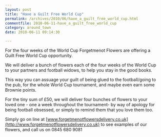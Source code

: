 ```yaml
---
layout: post
title: "Have a Guilt Free World Cup"
permalink: /archives/2010/06/have_a_guilt_free_world_cup.html
commentfile: 2010-06-11-have_a_guilt_free_world_cup
category: around_town
date: 2010-06-11 09:14:30

---
```


For the four weeks of the World Cup Forgetmenot Flowers are offering a Guilt Free World Cup opportunity.

We will deliver a bunch of flowers each of the four weeks of the World Cup to your partners and football widows, to help you stay in the good books.

This way you can assuage your guilt of being glued to the football/going to the pub, for the whole World Cup tournament, and maybe even earn some Brownie points.

For the tiny sum of £50, we will deliver four bunches of flowers to your loved one - one a week throughout the tournament- by way of apology for being football obsessed, or simply to remind them that you love them too.

Simply go on line at [www.forgetmenotflowersdelivery.co.uk](http://www.forgetmenotflowersdelivery.co.uk) to see examples of our flowers, and call us on 0845 680 9081
